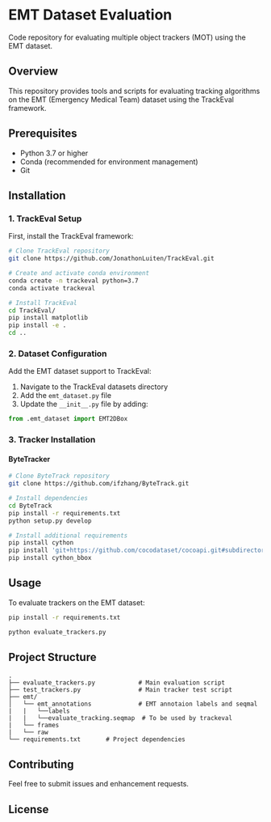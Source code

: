 # EMT Dataset Evaluation

Code repository for evaluating multiple object trackers (MOT) using the EMT dataset.

## Overview

This repository provides tools and scripts for evaluating tracking algorithms on the EMT (Emergency Medical Team) dataset using the TrackEval framework.

## Prerequisites

- Python 3.7 or higher
- Conda (recommended for environment management)
- Git

## Installation

### 1. TrackEval Setup

First, install the TrackEval framework:

```bash
# Clone TrackEval repository
git clone https://github.com/JonathonLuiten/TrackEval.git

# Create and activate conda environment
conda create -n trackeval python=3.7
conda activate trackeval

# Install TrackEval
cd TrackEval/
pip install matplotlib
pip install -e .
cd ..
```

### 2. Dataset Configuration

Add the EMT dataset support to TrackEval:

1. Navigate to the TrackEval datasets directory
2. Add the `emt_dataset.py` file
3. Update the `__init__.py` file by adding:
```python
from .emt_dataset import EMT2DBox
```

### 3. Tracker Installation

#### ByteTracker

```bash
# Clone ByteTrack repository
git clone https://github.com/ifzhang/ByteTrack.git

# Install dependencies
cd ByteTrack
pip install -r requirements.txt
python setup.py develop

# Install additional requirements
pip install cython
pip install 'git+https://github.com/cocodataset/cocoapi.git#subdirectory=PythonAPI'
pip install cython_bbox
```

## Usage

To evaluate trackers on the EMT dataset:
```bash
pip install -r requirements.txt
```
```bash
python evaluate_trackers.py
```

## Project Structure

```
.
├── evaluate_trackers.py            # Main evaluation script
├── test_trackers.py                # Main tracker test script
├── emt/              
│   └── emt_annotations             # EMT annotaion labels and seqmal
|   |   └──labels
|   |   └──evaluate_tracking.seqmap  # To be used by trackeval
|   └── frames
|   └── raw
└── requirements.txt       # Project dependencies
```

## Contributing

Feel free to submit issues and enhancement requests.

## License

